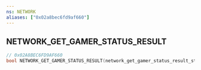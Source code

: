 ```yaml
---
ns: NETWORK
aliases: ["0x02a8bec6fd9af660"]
---
```

## NETWORK_GET_GAMER_STATUS_RESULT

```c
// 0x02A8BEC6FD9AF660
bool NETWORK_GET_GAMER_STATUS_RESULT(network_get_gamer_status_result_struct hResult, int nIndex);
```
